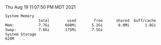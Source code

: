 Thu Aug 19 11:07:50 PM MDT 2021
```bash
System Memory
               total        used        free      shared  buff/cache   available
Mem:           7.7Gi       668Mi       5.2Gi       8.0Mi       1.8Gi       6.7Gi
Swap:          7.6Gi       175Mi       7.5Gi
System Storage
624M	.
```
